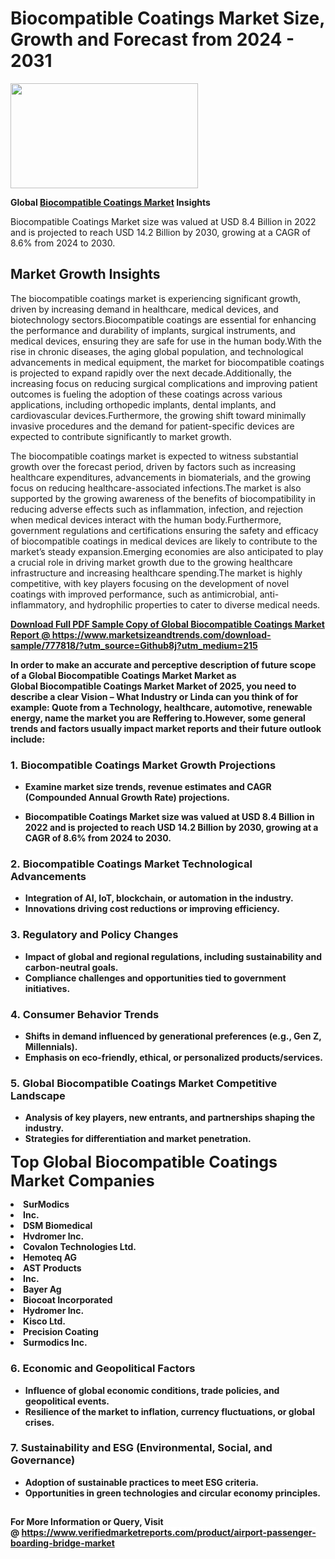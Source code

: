 <H1>Biocompatible Coatings Market Size, Growth and Forecast from 2024 - 2031</H1><img class="aligncenter size-medium wp-image-584254" src="https://thirdeyenews.in/wp-content/uploads/2024/09/Global-Market-Research-300x168.jpeg" alt="" width="300" height="168" /><p><strong>Global&nbsp;<a href="https://www.marketsizeandtrends.com/download-sample/777818/?utm_source=Github8j?utm_medium=215">Biocompatible Coatings Market</a> Insights</strong></p><p>Biocompatible Coatings Market size was valued at USD 8.4 Billion in 2022 and is projected to reach USD 14.2 Billion by 2030, growing at a CAGR of 8.6% from 2024 to 2030.</p><p><h2>Market Growth Insights</h2> <p>The biocompatible coatings market is experiencing significant growth, driven by increasing demand in healthcare, medical devices, and biotechnology sectors.Biocompatible coatings are essential for enhancing the performance and durability of implants, surgical instruments, and medical devices, ensuring they are safe for use in the human body.With the rise in chronic diseases, the aging global population, and technological advancements in medical equipment, the market for biocompatible coatings is projected to expand rapidly over the next decade.Additionally, the increasing focus on reducing surgical complications and improving patient outcomes is fueling the adoption of these coatings across various applications, including orthopedic implants, dental implants, and cardiovascular devices.Furthermore, the growing shift toward minimally invasive procedures and the demand for patient-specific devices are expected to contribute significantly to market growth.</p> <p><strong><a href="#"></a></strong></p> <p>The biocompatible coatings market is expected to witness substantial growth over the forecast period, driven by factors such as increasing healthcare expenditures, advancements in biomaterials, and the growing focus on reducing healthcare-associated infections.The market is also supported by the growing awareness of the benefits of biocompatibility in reducing adverse effects such as inflammation, infection, and rejection when medical devices interact with the human body.Furthermore, government regulations and certifications ensuring the safety and efficacy of biocompatible coatings in medical devices are likely to contribute to the market’s steady expansion.Emerging economies are also anticipated to play a crucial role in driving market growth due to the growing healthcare infrastructure and increasing healthcare spending.The market is highly competitive, with key players focusing on the development of novel coatings with improved performance, such as antimicrobial, anti-inflammatory, and hydrophilic properties to cater to diverse medical needs.<p><strong><a href="#"></p><p><span class=""><strong>Download Full PDF Sample Copy of Global Biocompatible Coatings Market Report</strong> @ <a href="https://www.marketsizeandtrends.com/download-sample/777818/?utm_source=Github8j?utm_medium=215" target="_blank">https://www.marketsizeandtrends.com/download-sample/777818/?utm_source=Github8j?utm_medium=215</a></span></p><p>In order to make an accurate and perceptive description of future scope of a Global&nbsp;Biocompatible Coatings Market Market as Global&nbsp;Biocompatible Coatings Market Market of 2025, you need to describe a clear Vision &ndash; What Industry or Linda can you think of for example: Quote from a Technology, healthcare, automotive, renewable energy, name the market you are Reffering to.However, some general trends and factors usually impact market reports and their future outlook include:</p><h3>1.&nbsp;<strong>Biocompatible Coatings Market Growth Projections</strong></h3><ul><li>Examine market size trends, revenue estimates and CAGR (Compounded Annual Growth Rate) projections.</li><li><p>Biocompatible Coatings Market size was valued at USD 8.4 Billion in 2022 and is projected to reach USD 14.2 Billion by 2030, growing at a CAGR of 8.6% from 2024 to 2030.</p></li></ul><h3>2.&nbsp;<strong>Biocompatible Coatings Market Technological Advancements</strong></h3><ul><li>Integration of AI, IoT, blockchain, or automation in the industry.</li><li>Innovations driving cost reductions or improving efficiency.</li></ul><h3>3.&nbsp;<strong>Regulatory and Policy Changes</strong></h3><ul><li>Impact of global and regional regulations, including sustainability and carbon-neutral goals.</li><li>Compliance challenges and opportunities tied to government initiatives.</li></ul><h3>4.&nbsp;<strong>Consumer Behavior Trends</strong></h3><ul><li>Shifts in demand influenced by generational preferences (e.g., Gen Z, Millennials).</li><li>Emphasis on eco-friendly, ethical, or personalized products/services.</li></ul><h3>5.&nbsp;<strong>Global Biocompatible Coatings Market Competitive Landscape</strong></h3><ul><li>Analysis of key players, new entrants, and partnerships shaping the industry.</li><li>Strategies for differentiation and market penetration.</li></ul><p data-pm-slice="1 1 []"><span style="color: inherit; font-family: inherit; font-size: 25px;">Top Global Biocompatible Coatings Market Companies</span></p><div class="" data-test-id=""><p><li>SurModics</li><li> Inc.</li><li> DSM Biomedical</li><li> Hvdromer lnc.</li><li> Covalon Technologies Ltd.</li><li> Hemoteq AG</li><li> AST Products</li><li> Inc.</li><li> Bayer Ag</li><li> Biocoat Incorporated</li><li> Hydromer lnc.</li><li> Kisco Ltd.</li><li> Precision Coating</li><li> Surmodics Inc.</li></p></div><h3>6.&nbsp;<strong>Economic and Geopolitical Factors</strong></h3><ul><li>Influence of global economic conditions, trade policies, and geopolitical events.</li><li>Resilience of the market to inflation, currency fluctuations, or global crises.</li></ul><h3>7.&nbsp;<strong>Sustainability and ESG (Environmental, Social, and Governance)</strong></h3><ul><li>Adoption of sustainable practices to meet ESG criteria.</li><li>Opportunities in green technologies and circular economy principles.</li></ul><h2><strong style="font-size: 14px;">For More Information or Query, Visit @&nbsp;</strong><a style="background-color: #ffffff; font-size: 14px;" href="https://www.marketsizeandtrends.com/report/biocompatible-coatings-market/" target="_blank">https://www.verifiedmarketreports.com/product/airport-passenger-boarding-bridge-market</a></h2>